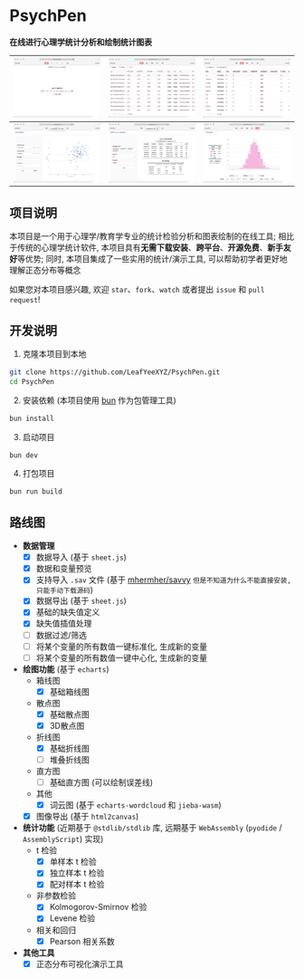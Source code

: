 # PsychPen

**在线进行心理学统计分析和绘制统计图表**

| ![](readme/1.png) | ![](readme/2.png) | ![](readme/3.png) |
| :---: | :---: | :---: |
| ![](readme/4.png) | ![](readme/5.png) | ![](readme/6.png) |

## 项目说明

本项目是一个用于心理学/教育学专业的统计检验分析和图表绘制的在线工具; 相比于传统的心理学统计软件, 本项目具有**无需下载安装**、**跨平台**、**开源免费**、**新手友好**等优势; 同时, 本项目集成了一些实用的统计/演示工具, 可以帮助初学者更好地理解正态分布等概念

如果您对本项目感兴趣, 欢迎 `star`、`fork`、`watch` 或者提出 `issue` 和 `pull request`!

## 开发说明

1. 克隆本项目到本地
  ```bash
  git clone https://github.com/LeafYeeXYZ/PsychPen.git
  cd PsychPen
  ```
2. 安装依赖 (本项目使用 [bun](https://bun.sh) 作为包管理工具)
  ```bash
  bun install
  ```
3. 启动项目
  ```bash
  bun dev
  ```
4. 打包项目
  ```bash
  bun run build
  ```

## 路线图

- **数据管理**
  - [x] 数据导入 (基于 `sheet.js`)
  - [x] 数据和变量预览 
  - [x] 支持导入 `.sav` 文件 (基于 [mhermher/savvy](https://github.com/mhermher/savvy) `但是不知道为什么不能直接安装, 只能手动下载源码`)
  - [x] 数据导出 (基于 `sheet.js`)
  - [x] 基础的缺失值定义 
  - [x] 缺失值插值处理
  - [ ] 数据过滤/筛选
  - [ ] 将某个变量的所有数值一键标准化, 生成新的变量
  - [ ] 将某个变量的所有数值一键中心化, 生成新的变量
- **绘图功能** (基于 `echarts`)
  - 箱线图
    - [x] 基础箱线图
  - 散点图
    - [x] 基础散点图
    - [x] 3D散点图
  - 折线图
    - [x] 基础折线图
    - [ ] 堆叠折线图
  - 直方图
    - [ ] 基础直方图 (可以绘制误差线)
  - 其他
    - [x] 词云图 (基于 `echarts-wordcloud` 和 `jieba-wasm`)
  - [x] 图像导出 (基于 `html2canvas`)
- **统计功能** (近期基于 `@stdlib/stdlib` 库, 远期基于 `WebAssembly` (`pyodide` / `AssemblyScript`) 实现)
  - t 检验
    - [x] 单样本 t 检验
    - [x] 独立样本 t 检验
    - [x] 配对样本 t 检验
  - 非参数检验
    - [x] Kolmogorov-Smirnov 检验
    - [x] Levene 检验
  - 相关和回归
    - [x] Pearson 相关系数
- **其他工具**
  - [x] 正态分布可视化演示工具
